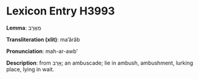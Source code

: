 # Lexicon Entry H3993

**Lemma**: מַאֲרָב

**Transliteration (xlit)**: maʼărâb

**Pronunciation**: mah-ar-awb'

**Description**:
from אָרַב; an ambuscade; lie in ambush, ambushment, lurking place, lying in wait.

